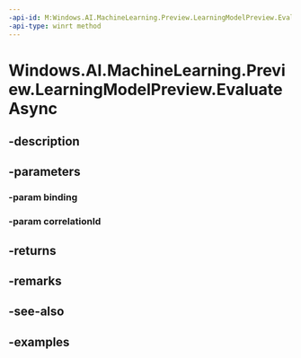 ```yaml
---
-api-id: M:Windows.AI.MachineLearning.Preview.LearningModelPreview.EvaluateAsync(Windows.AI.MachineLearning.Preview.LearningModelBindingPreview,System.String)
-api-type: winrt method
---
```


<!-- Method syntax.
public IAsyncOperation<LearningModelEvaluationResultPreview> LearningModelPreview.EvaluateAsync(LearningModelBindingPreview binding, String correlationId)
-->

# Windows.AI.MachineLearning.Preview.LearningModelPreview.EvaluateAsync

## -description

## -parameters
### -param binding

### -param correlationId

## -returns

## -remarks

## -see-also

## -examples


